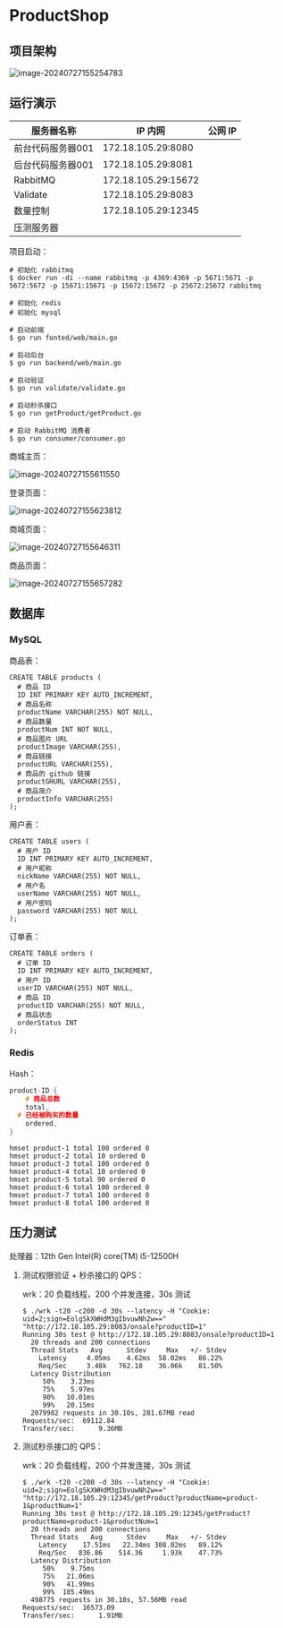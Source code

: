 # ProductShop

## 项目架构

![image-20240727155254783](./productshop.assets/image-20240727155254783.png)



## 运行演示

| 服务器名称        | IP 内网             | 公网 IP |
| ----------------- | ------------------- | ------- |
| 前台代码服务器001 | 172.18.105.29:8080  |         |
| 后台代码服务器001 | 172.18.105.29:8081  |         |
| RabbitMQ          | 172.18.105.29:15672 |         |
| Validate          | 172.18.105.29:8083  |         |
| 数量控制          | 172.18.105.29:12345 |         |
| 压测服务器        |                     |         |



项目启动：

```shell
# 初始化 rabbitmq
$ docker run -di --name rabbitmq -p 4369:4369 -p 5671:5671 -p 5672:5672 -p 15671:15671 -p 15672:15672 -p 25672:25672 rabbitmq

# 初始化 redis
# 初始化 mysql

# 启动前端
$ go run fonted/web/main.go

# 启动后台
$ go run backend/web/main.go

# 启动验证
$ go run validate/validate.go

# 启动秒杀接口
$ go run getProduct/getProduct.go

# 启动 RabbitMQ 消费者
$ go run consumer/consumer.go
```





商城主页：

![image-20240727155611550](./productshop.assets/image-20240727155611550.png)

登录页面：

![image-20240727155623812](./productshop.assets/image-20240727155623812.png)

商城页面：

![image-20240727155646311](./productshop.assets/image-20240727155646311.png)

商品页面：

![image-20240727155657282](./productshop.assets/image-20240727155657282.png)

## 数据库

### MySQL

商品表：

```mysql
CREATE TABLE products (
  # 商品 ID
  ID INT PRIMARY KEY AUTO_INCREMENT,
  # 商品名称
  productName VARCHAR(255) NOT NULL,
  # 商品数量
  productNum INT NOT NULL,
  # 商品图片 URL
  productImage VARCHAR(255),
  # 商品链接
  productURL VARCHAR(255),
  # 商品的 github 链接
  productGHURL VARCHAR(255),
  # 商品简介
  productInfo VARCHAR(255)
);
```





用户表：

```mysql
CREATE TABLE users (
  # 用户 ID
  ID INT PRIMARY KEY AUTO_INCREMENT,
  # 用户昵称
  nickName VARCHAR(255) NOT NULL,
  # 用户名
  userName VARCHAR(255) NOT NULL,
  # 用户密码
  password VARCHAR(255) NOT NULL
);
```





订单表：

```mysql
CREATE TABLE orders (
  # 订单 ID
  ID INT PRIMARY KEY AUTO_INCREMENT,
  # 用户 ID
  userID VARCHAR(255) NOT NULL,
  # 商品 ID
  productID VARCHAR(255) NOT NULL,
  # 商品状态
  orderStatus INT
);
```







### Redis

Hash：

```c++
product-ID {
	# 商品总数
	total,
  # 已经被购买的数量
	ordered,
}
```



```redis
hmset product-1 total 100 ordered 0
hmset product-2 total 10 ordered 0
hmset product-3 total 100 ordered 0
hmset product-4 total 10 ordered 0
hmset product-5 total 90 ordered 0
hmset product-6 total 100 ordered 0
hmset product-7 total 100 ordered 0
hmset product-8 total 100 ordered 0
```





## 压力测试

处理器：12th Gen Intel(R) core(TM) i5-12500H

1. 测试权限验证 + 秒杀接口的 QPS：

   wrk：20 负载线程，200 个并发连接，30s 测试

   ```shell
   $ ./wrk -t20 -c200 -d 30s --latency -H "Cookie: uid=2;sign=EolgSkXWHdM3gIbvuwNh2w==" "http://172.18.105.29:8083/onsale?productID=1"
   Running 30s test @ http://172.18.105.29:8083/onsale?productID=1
     20 threads and 200 connections
     Thread Stats   Avg      Stdev     Max   +/- Stdev
       Latency     4.05ms    4.62ms  58.02ms   86.22%
       Req/Sec     3.48k   762.18    36.06k    81.50%
     Latency Distribution
        50%    3.23ms
        75%    5.97ms
        90%   10.01ms
        99%   20.15ms
     2079982 requests in 30.10s, 281.67MB read
   Requests/sec:  69112.84
   Transfer/sec:      9.36MB
   ```

2. 测试秒杀接口的 QPS：

   wrk：20 负载线程，200 个并发连接，30s 测试

   ```shell
   $ ./wrk -t20 -c200 -d 30s --latency -H "Cookie: uid=2;sign=EolgSkXWHdM3gIbvuwNh2w==" "http://172.18.105.29:12345/getProduct?productName=product-1&productNum=1"
   Running 30s test @ http://172.18.105.29:12345/getProduct?productName=product-1&productNum=1
     20 threads and 200 connections
     Thread Stats   Avg      Stdev     Max   +/- Stdev
       Latency    17.51ms   22.34ms 308.02ms   89.12%
       Req/Sec   836.86    514.36     1.93k    47.73%
     Latency Distribution
        50%    9.75ms
        75%   21.06ms
        90%   41.99ms
        99%  105.49ms
     498775 requests in 30.10s, 57.56MB read
   Requests/sec:  16573.09
   Transfer/sec:      1.91MB
   ```

